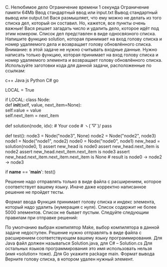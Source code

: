 C. Нелюбимое дело
Ограничение времени	1 секунда
Ограничение памяти	64Mb
Ввод	стандартный ввод или input.txt
Вывод	стандартный вывод или output.txt
Вася размышляет, что ему можно не делать из того списка дел, который он составил. Но, кажется, все пункты очень важные! Вася решает загадать число и удалить дело, которое идёт под этим номером. Список дел представлен в виде односвязного списка. Напишите функцию solution, которая принимает на вход голову списка и номер удаляемого дела и возвращает голову обновлённого списка.
Внимание: в этой задаче не нужно считывать входные данные. Нужно написать только функцию, которая принимает на вход голову списка и номер удаляемого элемента и возвращает голову обновлённого списка.
Используйте заготовки кода для данной задачи, расположенные по ссылкам:

c++
Java
js
Python
C#
go

LOCAL = True

if LOCAL:
    class Node:  
        def __init__(self, value, next_item=None):  
            self.value = value  
            self.next_item = next_item


def solution(node, idx):
    # Your code
    # ヽ(´▽`)/
    pass

def test():
    node3 = Node("node3", None)
    node2 = Node("node2", node3)
    node1 = Node("node1", node2)
    node0 = Node("node0", node1)
    new_head = solution(node0, 1)
    assert new_head is node0
    assert new_head.next_item is node2
    assert new_head.next_item.next_item is node3
    assert new_head.next_item.next_item.next_item is None
    # result is node0 -> node2 -> node3

if __name__ == '__main__':
    test()

Решение надо отправлять только в виде файла с расширением, которое соответствует вашему языку. Иначе даже корректно написанное решение не пройдет тесты.

Формат ввода
Функция принимает голову списка и индекс элемента, который надо удалить (нумерация с нуля). Список содержит не более 5000
 элементов. Список не бывает пустым.
Следуйте следующим правилам при отправке решений:

По умолчанию выбран компилятор Make, выбор компилятора в данной задаче недоступен.
Решение нужно отправлять в виде файла с расширением соответствующем вашему языку программирования.
Для Java файл должен называться Solution.java, для C# – Solution.cs
Для остальных языков программирования это имя использовать нельзя (имя «solution» тоже).
Для Go укажите package main.
Формат вывода
Верните голову списка, в котором удален нужный элемент.